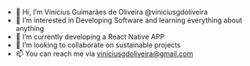 - 👋 Hi, I’m Vinícius Guimarães de Oliveira @viniciusgdoliveira
- 👀 I’m interested in Developing Software and learning everything about anything
- 🌱 I’m currently developing a React Native APP
- 💞️ I’m looking to collaborate on sustainable projects
- 📫 You can reach me via viniciusgdoliveira@gmail.com

<!---
viniciusgdoliveira/viniciusgdoliveira is a ✨ special ✨ repository because its `README.md` (this file) appears on your GitHub profile.
You can click the Preview link to take a look at your changes.
--->
